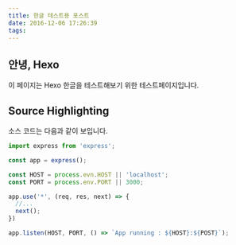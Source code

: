 ```yaml
---
title: 한글 테스트용 포스트
date: 2016-12-06 17:26:39
tags:
---
```

## 안녕, Hexo
이 페이지는 Hexo 한글을 테스트해보기 위한 테스트페이지입니다.

## Source Highlighting
소스 코드는 다음과 같이 보입니다.

```javascript
import express from 'express';

const app = express();

const HOST = process.evn.HOST || 'localhost';
const PORT = process.env.PORT || 3000;

app.use('*', (req, res, next) => {
  //...
  next();
})

app.listen(HOST, PORT, () => `App running : ${HOST}:${POST}`);
```
